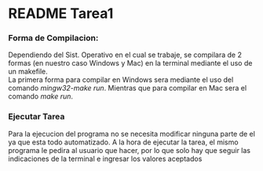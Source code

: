 # README Tarea1
### Forma de Compilacion:

Dependiendo del Sist. Operativo en el cual se trabaje, se compilara de 2 formas (en nuestro caso Windows y Mac) en la terminal mediante el uso de un makefile.    
La primera forma para compilar en Windows sera mediante el uso del comando *mingw32-make run*. Mientras que para compilar en Mac sera el comando *make run*.

### Ejecutar Tarea

Para la ejecucion del programa no se necesita modificar ninguna parte de el ya que esta todo automatizado.
A la hora de ejecutar la tarea, el mismo programa le pedira al usuario que hacer, por lo que solo hay que seguir las indicaciones de la terminal e ingresar los valores aceptados

